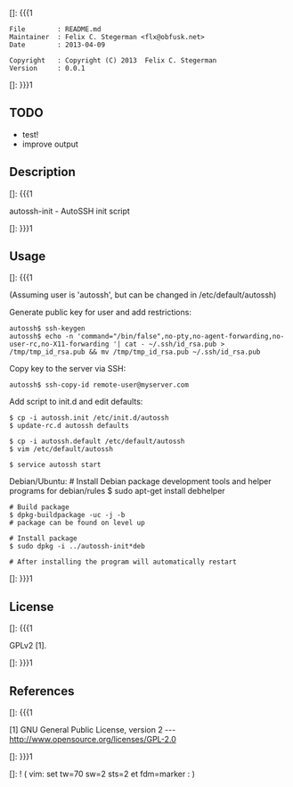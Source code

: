 []: {{{1

    File        : README.md
    Maintainer  : Felix C. Stegerman <flx@obfusk.net>
    Date        : 2013-04-09

    Copyright   : Copyright (C) 2013  Felix C. Stegerman
    Version     : 0.0.1

[]: }}}1

## TODO

  * test!
  * improve output

## Description
[]: {{{1

  autossh-init - AutoSSH init script

[]: }}}1

## Usage
[]: {{{1

(Assuming user is 'autossh', but can be changed in /etc/default/autossh)


  Generate public key for user and add restrictions:

    autossh$ ssh-keygen
    autossh$ echo -n 'command="/bin/false",no-pty,no-agent-forwarding,no-user-rc,no-X11-forwarding '| cat - ~/.ssh/id_rsa.pub > /tmp/tmp_id_rsa.pub && mv /tmp/tmp_id_rsa.pub ~/.ssh/id_rsa.pub

  Copy key to the server via SSH:

    autossh$ ssh-copy-id remote-user@myserver.com

  Add script to init.d and edit defaults:

    $ cp -i autossh.init /etc/init.d/autossh
    $ update-rc.d autossh defaults

    $ cp -i autossh.default /etc/default/autossh
    $ vim /etc/default/autossh

    $ service autossh start

  Debian/Ubuntu:
    # Install Debian package development tools and helper programs for debian/rules
    $ sudo apt-get install debhelper

    # Build package
    $ dpkg-buildpackage -uc -j -b
    # package can be found on level up

    # Install package
    $ sudo dpkg -i ../autossh-init*deb

    # After installing the program will automatically restart

[]: }}}1

## License
[]: {{{1

  GPLv2 [1].

[]: }}}1

## References
[]: {{{1

  [1] GNU General Public License, version 2
  --- http://www.opensource.org/licenses/GPL-2.0

[]: }}}1

[]: ! ( vim: set tw=70 sw=2 sts=2 et fdm=marker : )
